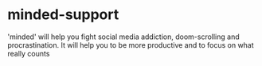 # minded-support
'minded' will help you fight social media addiction, doom-scrolling and procrastination. It will help you to be more productive and to focus on what really counts
